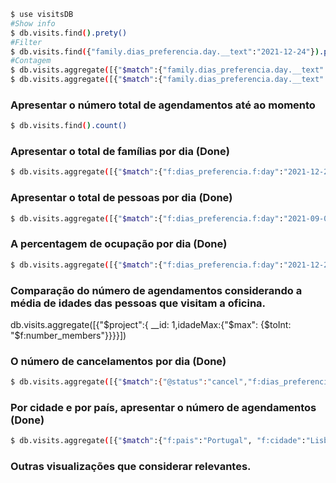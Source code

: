 ```bash
$ use visitsDB
#Show info
$ db.visits.find().prety()
#Filter
$ db.visits.find({"family.dias_preferencia.day.__text":"2021-12-24"}).pretty()
#Contagem
$ db.visits.aggregate([{"$match":{"family.dias_preferencia.day.__text":"2021-12-24"}},{"$count":"2021-12-24"}]).pretty()
$ db.visits.aggregate([{"$match":{"family.dias_preferencia.day.__text":"2021-12-24"}},{"$project":{"family.dias_preferencia.day":1}},{"$count":"2021-12-24"}]).pretty()
```


### Apresentar o número total de agendamentos até ao momento
```bash
$ db.visits.find().count()
```
### Apresentar o total de famílias por dia (Done)
```bash
$ db.visits.aggregate([{"$match":{"f:dias_preferencia.f:day":"2021-12-24"}},{"$count":"2021-12-24"}]).pretty() 
```
### Apresentar o total de pessoas por dia (Done)
```bash
$ db.visits.aggregate([{"$match":{"f:dias_preferencia.f:day":"2021-09-02"}},{ "$group":{"_id":"$f:dias_preferencia.f:day", "total_pessoas":{"$sum":{$toInt: "$f:number_members"}}}}])    
```
### A percentagem de ocupação por dia (Done)
```bash
$ db.visits.aggregate([{"$match":{"f:dias_preferencia.f:day":"2021-12-24"}},{ "$group":{"_id":"$f:dias_preferencia.f:day", "total_pessoas":{"$sum":{$toInt: "$f:number_members"}}}},{"$project":{"_id":0,"total_pessoas": 1, "percentagem_ocup":{$divide:[{ $multiply: [ "$total_pessoas", 100]},50]}}}])
```
### Comparação do número de agendamentos considerando a média de idades das pessoas que visitam a oficina.
db.visits.aggregate([{"$project":{ __id: 1,idadeMax:{"$max": {$toInt: "$f:number_members"}}}}])

### O número de cancelamentos por dia (Done)
```bash
$ db.visits.aggregate([{"$match":{"@status":"cancel","f:dias_preferencia.f:day":"2021-12-24"}},{"$count":"cancelados"}])
```
### Por cidade e por país, apresentar o número de agendamentos (Done)
```bash
$ db.visits.aggregate([{"$match":{"f:pais":"Portugal", "f:cidade":"Lisboa"}},{"$count":"family"}]).pretty()
```
### Outras visualizações que considerar relevantes.